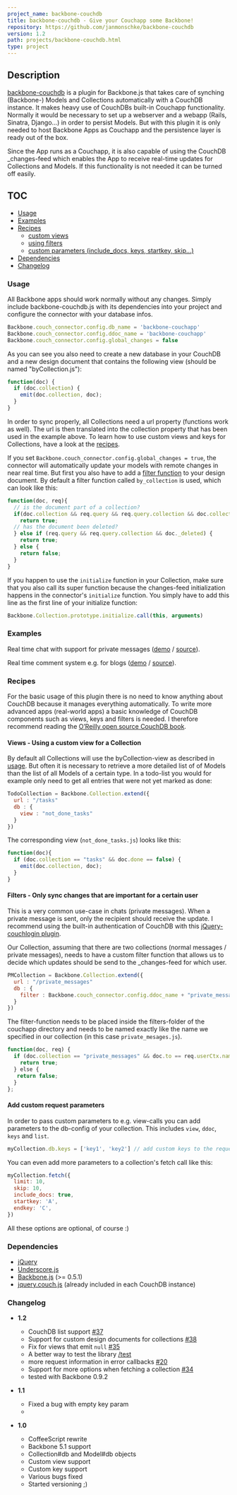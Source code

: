 ```yaml
---
project_name: backbone-couchdb
title: backbone-couchdb - Give your Couchapp some Backbone!
repository: https://github.com/janmonschke/backbone-couchdb
version: 1.2
path: projects/backbone-couchdb.html
type: project
---
```


## Description

[backbone-couchdb](https://github.com/janmonschke/backbone-couchdb) is a plugin for Backbone.js that takes care of synching (Backbone-) Models and Collections automatically with a CouchDB instance. It makes heavy use of CouchDBs built-in Couchapp functionality. Normally it would be necessary to set up a webserver and a webapp (Rails, Sinatra, Django...) in order to persist Models. But with this plugin it is only needed to host Backbone Apps as Couchapp and the persistence layer is ready out of the box.

Since the App runs as a Couchapp, it is also capable of using the CouchDB \_changes-feed which enables the App to receive real-time updates for Collections and Models. If this functionality is not needed it can be turned off easily.

## TOC

- [Usage](#usage)
- [Examples](#examples)
- [Recipes](#recipes)
  - [custom views](#custom_views)
  - [using filters](#using_filters)
  - [custom parameters (include_docs, keys, startkey, skip...)](#custom_parameters)
- [Dependencies](#dependencies)
- [Changelog](#changelog)

### Usage<a name="usage"></a>

All Backbone apps should work normally without any changes. Simply include backbone-couchdb.js with its dependencies into your project and configure the connector with your database infos.

```js
Backbone.couch_connector.config.db_name = 'backbone-couchapp'
Backbone.couch_connector.config.ddoc_name = 'backbone-couchapp'
Backbone.couch_connector.config.global_changes = false
```

As you can see you also need to create a new database in your CouchDB and a new design document that contains the following view (should be named "byCollection.js"):

```js
function(doc) {
  if (doc.collection) {
    emit(doc.collection, doc);
  }
}
```

In order to sync properly, all Collections need a url property (functions work as well). The url is then translated into the collection property that has been used in the example above. To learn how to use custom views and keys for Collections, have a look at the [recipes](#recipes).

If you set `Backbone.couch_connector.config.global_changes = true`, the connector will automatically update your models with remote changes in near real time.
But first you also have to add a [filter function](http://guide.couchdb.org/draft/notifications.html#filters) to your design document. By default a filter function called `by_collection` is used, which can look like this:

```js
function(doc, req){
  // is the document part of a collection?
  if(doc.collection && req.query && req.query.collection && doc.collection == req.query.collection) {
    return true;
  // has the document been deleted?
  } else if (req.query && req.query.collection && doc._deleted) {
    return true;
  } else {
    return false;
  }
}
```

If you happen to use the `initialize` function in your Collection, make sure that you also call its super function because the changes-feed initialization happens in the connector's `initialize` function.
You simply have to add this line as the first line of your initialize function:

```js
Backbone.Collection.prototype.initialize.call(this, arguments)
```

### Examples <a name="examples"></a>

Real time chat with support for private messages ([demo](http://backbone.iriscouch.com/backbone-couchapp/_design/backbone_example/index.html) / [source](https://github.com/janmonschke/backbone-couchdb/tree/master/chat_example)).

Real time comment system e.g. for blogs ([demo](ttp://backbone.iriscouch.com/backbone-couchapp/_design/backbone_couchapp_comments/index.html) / [source](https://github.com/janmonschke/backbone-couchdb/tree/master/comments_example)).

### Recipes <a name="recipes"></a>

For the basic usage of this plugin there is no need to know anything about CouchDB because it manages everything automatically. To write more advanced apps (real-world apps) a basic knowledge of CouchDB components such as views, keys and filters is needed. I therefore recommend reading the [O’Reilly open source CouchDB book](http://github.com/oreilly/couchdb-guide).

#### Views - Using a custom view for a Collection <a name="custom_views"></a>

By default all Collections will use the byCollection-view as described in [usage](#usage). But often it is necessary to retrieve a more detailed list of of Models than the list of all Models of a certain type. In a todo-list you would for example only need to get all entries that were not yet marked as done:

```js
TodoCollection = Backbone.Collection.extend({
  url : "/tasks"
  db : {
    view : "not_done_tasks"
  }
})
```

The corresponding view (`not_done_tasks.js`) looks like this:

```js
function(doc){
  if (doc.collection == "tasks" && doc.done == false) {
    emit(doc.collection, doc);
  }
}
```

#### Filters - Only sync changes that are important for a certain user <a name="using_filters"></a>

This is a very common use-case in chats (private messages). When a private message is sent, only the recipient should receive the update. I recommend using the built-in authentication of CouchDB with this [jQuery-couchlogin plugin](https://github.com/couchapp/couchdb-login-jquery).

Our Collection, assuming that there are two collections (normal messages / private messages), needs to have a custom filter function that allows us to decide which updates should be send to the \_changes-feed for which user.

```js
PMCollection = Backbone.Collection.extend({
  url : "/private_messages"
  db : {
    filter : Backbone.couch_connector.config.ddoc_name + "private_messages"
  }
})
```

The filter-function needs to be placed inside the filters-folder of the couchapp directory and needs to be named exactly like the name we specified in our collection (in this case `private_mesages.js`).

```js
function(doc, req) {
  if (doc.collection == "private_messages" && doc.to == req.userCtx.name) {
    return true;
  } else {
   return false;
  }
};
```

#### Add custom request parameters <a name="custom_parameters"></a>

In order to pass custom parameters to e.g. view-calls you can add parameters to the db-config of your collection. This includes `view`, `ddoc`, `keys` and `list`.

```js
myCollection.db.keys = ['key1', 'key2'] // add custom keys to the requests
```

You can even add more parameters to a collection's fetch call like this:

```js
myCollection.fetch({
  limit: 10,
  skip: 10,
  include_docs: true,
  startkey: 'A',
  endkey: 'C',
})
```

All these options are optional, of course :)

### Dependencies <a name="dependencies"></a>

- [jQuery](http://www.jquery.com/)
- [Underscore.js](https://github.com/documentcloud/underscore)
- [Backbone.js](https://github.com/documentcloud/backbone) (>= 0.5.1)
- [jquery.couch.js](https://github.com/apache/couchdb/blob/master/share/www/script/jquery.couch.js) (already included in each CouchDB instance)

### Changelog <a name="changelog"></a>

- **1.2**

  - CouchDB list support [#37](https://github.com/janmonschke/backbone-couchdb/pull/37)
  - Support for custom design documents for collections [#38](https://github.com/janmonschke/backbone-couchdb/pull/38)
  - Fix for views that emit `null` [#35](https://github.com/janmonschke/backbone-couchdb/pull/35)
  - A better way to test the library [/test](https://github.com/janmonschke/backbone-couchdb/tree/master/test)
  - more request information in error callbacks [#20](https://github.com/janmonschke/backbone-couchdb/issues/20#issuecomment-5461404)
  - Support for more options when fetching a collection [#34](https://github.com/janmonschke/backbone-couchdb/pull/34)
  - tested with Backbone 0.9.2

- **1.1**
  - Fixed a bug with empty key param
  -
- **1.0**
  - CoffeeScript rewrite
  - Backbone 5.1 support
  - Collection#db and Model#db objects
  - Custom view support
  - Custom key support
  - Various bugs fixed
  - Started versioning ;)
